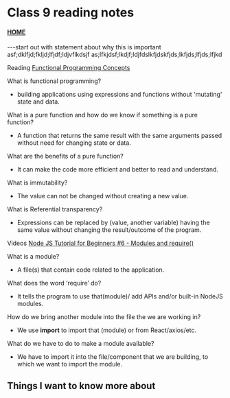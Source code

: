# Class 9 reading notes

#### [HOME](https://cesarderio.github.io/reading-notes/)

---start out with statement about why this is important
asf;dklfjd;fkljd;lfjdf;ldjvflkdsjf
as;lfkjdsf;lkdjf;ldjfdslkfjdskfjds;lkfjds;lfjds;lfjkd

Reading
[Functional Programming Concepts](https://medium.com/the-renaissance-developer/concepts-of-functional-programming-in-javascript-6bc84220d2aa)

What is functional programming?

* building applications using expressions and functions without 'mutating' state and data.

What is a pure function and how do we know if something is a pure function?

* A function that returns the same result with the same arguments passed without need for changing state or data.

What are the benefits of a pure function?

* It can make the code more efficient and better to read and understand.

What is immutability?

* The value can not be changed without creating a new value.

What is Referential transparency?

* Expressions can be replaced by (value, another variable) having the same value without changing the result/outcome of the program.

Videos
[Node JS Tutorial for Beginners #6 - Modules and require()](https://www.youtube.com/watch?v=xHLd36QoS4k&ab_channel=TheNetNinja)

What is a module?

* A file(s) that contain code related to the application.

What does the word ‘require’ do?

* It tells the program to use that(module)/ add APIs and/or built-in NodeJS modules.

How do we bring another module into the file the we are
working in?

* We use **import** to import that (module) or from React/axios/etc.

What do we have to do to make a module available?

* We have to import it into the file/component that we are building, to which we want to import the module.

## Things I want to know more about
